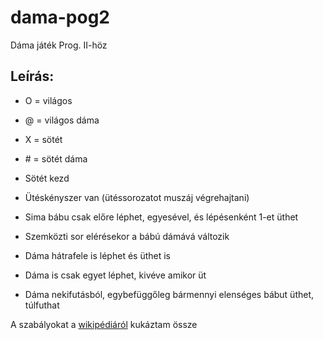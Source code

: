 # dama-pog2
Dáma játék Prog. II-höz

## Leírás:

- O = világos
- @ = világos dáma
- X = sötét
- \# = sötét dáma

- Sötét kezd
- Ütéskényszer van (ütéssorozatot muszáj végrehajtani)
- Sima bábu csak előre léphet, egyesével, és lépésenként 1-et üthet
- Szemközti sor elérésekor a bábú dámává változik
- Dáma hátrafele is léphet és üthet is
- Dáma is csak egyet léphet, kivéve amikor üt
- Dáma nekifutásból, egybefüggőleg bármennyi elenséges bábut üthet, túlfuthat


A szabályokat a [wikipédiáról](https://hu.wikipedia.org/wiki/D%C3%A1maj%C3%A1t%C3%A9k) kukáztam össze
